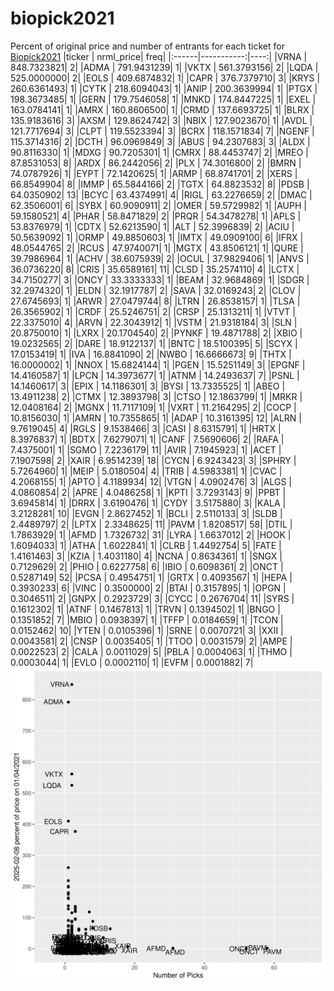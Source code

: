 # biopick2021
Percent of original price and number of entrants for each ticket for [Biopick2021](https://twitter.com/hashtag/Biopick2021)
|ticker |  nrml_price| freq|
|:------|-----------:|----:|
|VRNA   | 848.7323821|    2|
|ADMA   | 791.9431239|    1|
|VKTX   | 561.3793156|    2|
|LQDA   | 525.0000000|    2|
|EOLS   | 409.6874832|    1|
|CAPR   | 376.7379710|    3|
|KRYS   | 260.6361493|    1|
|CYTK   | 218.6094043|    1|
|ANIP   | 200.3639994|    1|
|PTGX   | 198.3673485|    1|
|GERN   | 179.7546058|    1|
|MNKD   | 174.8447225|    1|
|EXEL   | 163.0784141|    1|
|AMRX   | 160.8606500|    1|
|CRMD   | 137.6693725|    1|
|BLRX   | 135.9183616|    3|
|AXSM   | 129.8624742|    3|
|NBIX   | 127.9023670|    1|
|AVDL   | 121.7717694|    3|
|CLPT   | 119.5523394|    3|
|BCRX   | 118.1571834|    7|
|NGENF  | 115.3714316|    2|
|DCTH   |  96.0969849|    3|
|ABUS   |  94.2307683|    3|
|ALDX   |  90.8116330|    1|
|MDXG   |  90.7205301|    1|
|CMRX   |  88.4453747|    2|
|MREO   |  87.8531053|    8|
|ARDX   |  86.2442056|    2|
|PLX    |  74.3016800|    2|
|BMRN   |  74.0787926|    1|
|EYPT   |  72.1420625|    1|
|ARMP   |  68.8741701|    2|
|XERS   |  66.8549904|    8|
|IMMP   |  65.5844166|    2|
|TGTX   |  64.8823532|    8|
|PDSB   |  64.0350902|   13|
|BCYC   |  63.4374991|    4|
|RIGL   |  63.2276659|    2|
|DMAC   |  62.3506001|    6|
|SYBX   |  60.9090911|    2|
|OMER   |  59.5729982|    1|
|AUPH   |  59.1580521|    4|
|PHAR   |  58.8471829|    2|
|PRQR   |  54.3478278|    1|
|APLS   |  53.8376979|    1|
|CDTX   |  52.6213590|    1|
|ALT    |  52.3996839|    2|
|ACIU   |  50.5639092|    1|
|ORMP   |  49.8850603|    1|
|IMTX   |  49.0909100|    6|
|IFRX   |  48.0544765|    2|
|RCUS   |  47.9740071|    1|
|MGTX   |  43.8506121|    1|
|QURE   |  39.7986964|    1|
|ACHV   |  38.6075939|    2|
|OCUL   |  37.9829406|    1|
|ANVS   |  36.0736220|    8|
|CRIS   |  35.6589161|   11|
|CLSD   |  35.2574110|    4|
|LCTX   |  34.7150277|    3|
|ONCY   |  33.3333333|    1|
|BEAM   |  32.9684869|    1|
|SDGR   |  32.2974320|    1|
|ELDN   |  32.1917787|    2|
|SAVA   |  32.0169243|    2|
|CLOV   |  27.6745693|    1|
|ARWR   |  27.0479744|    8|
|LTRN   |  26.8538157|    1|
|TLSA   |  26.3565902|    1|
|CRDF   |  25.5246751|    2|
|CRSP   |  25.1313211|    1|
|VTVT   |  22.3375010|    4|
|ARVN   |  22.3043912|    1|
|VSTM   |  21.9318184|    3|
|SLN    |  20.8750010|    1|
|LXRX   |  20.1704540|    2|
|PYNKF  |  19.4871788|    2|
|XBIO   |  19.0232565|    2|
|DARE   |  18.9122137|    1|
|BNTC   |  18.5100395|    5|
|SCYX   |  17.0153419|    1|
|IVA    |  16.8841090|    2|
|NWBO   |  16.6666673|    9|
|THTX   |  16.0000002|    1|
|NNOX   |  15.6824144|    1|
|PGEN   |  15.5251149|    3|
|EPGNF  |  14.4160587|    1|
|LPCN   |  14.3973677|    1|
|ATNM   |  14.2493637|    7|
|PSNL   |  14.1460617|    3|
|EPIX   |  14.1186301|    3|
|BYSI   |  13.7335525|    1|
|ABEO   |  13.4911238|    2|
|CTMX   |  12.3893798|    3|
|CTSO   |  12.1863799|    1|
|MRKR   |  12.0408164|    2|
|MGNX   |  11.7117109|    1|
|VXRT   |  11.2164295|    2|
|COCP   |  10.8156030|    1|
|AMRN   |  10.7355865|    1|
|ADAP   |  10.3161395|   12|
|ALRN   |   9.7619045|    4|
|RGLS   |   9.1538466|    3|
|CASI   |   8.6315791|    1|
|HRTX   |   8.3976837|    1|
|BDTX   |   7.6279071|    1|
|CANF   |   7.5690606|    2|
|RAFA   |   7.4375001|    1|
|SGMO   |   7.2236179|   11|
|AVIR   |   7.1945923|    1|
|ACET   |   7.1907598|    2|
|XAIR   |   6.9514239|   18|
|CYCN   |   6.9243423|    3|
|SPHRY  |   5.7264960|    1|
|MEIP   |   5.0180504|    4|
|TRIB   |   4.5983381|    1|
|CVAC   |   4.2068155|    1|
|APTO   |   4.1189934|   12|
|VTGN   |   4.0902476|    3|
|ALGS   |   4.0860854|    2|
|APRE   |   4.0486258|    1|
|KPTI   |   3.7293143|    9|
|PPBT   |   3.6945814|    1|
|DRRX   |   3.6190476|    1|
|CYDY   |   3.5175880|    3|
|KALA   |   3.2128281|   10|
|EVGN   |   2.8627452|    1|
|BCLI   |   2.5110133|    3|
|SLDB   |   2.4489797|    2|
|LPTX   |   2.3348625|   11|
|PAVM   |   1.8208517|   58|
|DTIL   |   1.7863929|    1|
|AFMD   |   1.7326732|   31|
|LYRA   |   1.6637012|    2|
|HOOK   |   1.6094033|    1|
|ATHA   |   1.6022841|    1|
|CLRB   |   1.4492754|    5|
|FATE   |   1.4161463|    3|
|KZIA   |   1.4031180|    4|
|NCNA   |   0.8634361|    1|
|SNGX   |   0.7129629|    2|
|PHIO   |   0.6227758|    6|
|IBIO   |   0.6098361|    2|
|ONCT   |   0.5287149|   52|
|PCSA   |   0.4954751|    1|
|GRTX   |   0.4093567|    1|
|HEPA   |   0.3930233|    6|
|VINC   |   0.3500000|    2|
|BTAI   |   0.3157895|    1|
|OPGN   |   0.3046511|    2|
|GNPX   |   0.2923729|    3|
|CYCC   |   0.2676704|   11|
|SYRS   |   0.1612302|    1|
|ATNF   |   0.1467813|    1|
|TRVN   |   0.1394502|    1|
|BNGO   |   0.1351852|    7|
|MBIO   |   0.0938397|    1|
|TFFP   |   0.0184659|    1|
|TCON   |   0.0152462|   10|
|YTEN   |   0.0105396|    1|
|SRNE   |   0.0070721|    3|
|XXII   |   0.0043581|    2|
|CNSP   |   0.0035405|    1|
|TTOO   |   0.0031579|    2|
|AMPE   |   0.0022523|    2|
|CALA   |   0.0011029|    5|
|PBLA   |   0.0004063|    1|
|THMO   |   0.0003044|    1|
|EVLO   |   0.0002110|    1|
|EVFM   |   0.0001882|    7|
![retvspicks](biopicks.png?raw=true)
